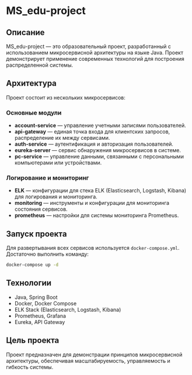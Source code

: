 # MS_edu-project

## Описание
MS_edu-project — это образовательный проект, разработанный с использованием микросервисной архитектуры на языке Java. Проект демонстрирует применение современных технологий для построения распределенной системы.

## Архитектура
Проект состоит из нескольких микросервисов:

### Основные модули
- **account-service** — управление учетными записями пользователей.
- **api-gateway** — единая точка входа для клиентских запросов, распределение их между сервисами.
- **auth-service** — аутентификация и авторизация пользователей.
- **eureka-server** — сервис обнаружения микросервисов в системе.
- **pc-service** — управление данными, связанными с персональными компьютерами или устройствами.

### Логирование и мониторинг
- **ELK** — конфигурации для стека ELK (Elasticsearch, Logstash, Kibana) для логирования и мониторинга.
- **monitoring** — инструменты и конфигурации для мониторинга состояния сервисов.
- **prometheus** — настройки для системы мониторинга Prometheus.

## Запуск проекта
Для развертывания всех сервисов используется `docker-compose.yml`. Достаточно выполнить команду:
```sh
docker-compose up -d
```

## Технологии
- Java, Spring Boot
- Docker, Docker Compose
- ELK Stack (Elasticsearch, Logstash, Kibana)
- Prometheus, Grafana
- Eureka, API Gateway

## Цель проекта
Проект предназначен для демонстрации принципов микросервисной архитектуры, обеспечивая масштабируемость, управляемость и гибкость системы.
